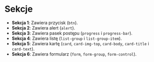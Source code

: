 # Sekcje

- **Sekcja 1**: Zawiera przycisk (`btn`).
- **Sekcja 2**: Zawiera alert (`alert`).
- **Sekcja 3**: Zawiera pasek postępu (`progress` i `progress-bar`).
- **Sekcja 4**: Zawiera listę (`list-group` i `list-group-item`).
- **Sekcja 5**: Zawiera kartę (`card`, `card-img-top`, `card-body`, `card-title` i `card-text`).
- **Sekcja 6**: Zawiera formularz (`form`, `form-group`, `form-control`).
